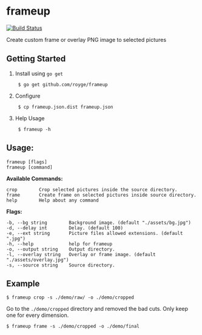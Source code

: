 # frameup

[![Build Status](https://travis-ci.org/royge/frameup.svg?branch=master)](https://travis-ci.org/royge/frameup)

Create custom frame or overlay PNG image to selected pictures

## Getting Started

1. Install using `go get`

		$ go get github.com/royge/frameup

1. Configure

		$ cp frameup.json.dist frameup.json

1. Help Usage

		$ frameup -h

## Usage:

	frameup [flags]
	frameup [command]

**Available Commands:**

	crop        Crop selected pictures inside the source directory.
	frame       Create frame on selected pictures inside source directory.
	help        Help about any command

**Flags:**

	-b, --bg string        Background image. (default "./assets/bg.jpg")
	-d, --delay int        Delay. (default 100)
	-e, --ext string       Picture files allowed extensions. (default ".jpg")
	-h, --help             help for frameup
	-o, --output string    Output directory.
	-l, --overlay string   Overlay or frame image. (default "./assets/overlay.jpg")
	-s, --source string    Source directory.

## Example

	$ frameup crop -s ./demo/raw/ -o ./demo/cropped

  Go to the `./demo/cropped` directory and removed the bad cuts. Only keep one
  for every dimension.

	$ frameup frame -s ./demo/cropped -o ./demo/final
